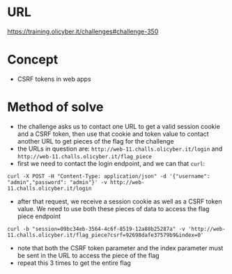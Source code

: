 # URL
https://training.olicyber.it/challenges#challenge-350
# Concept
* CSRF tokens in web apps
# Method of solve
* the challenge asks us to contact one URL to get a valid session cookie and a CSRF token, then use that cookie and token value to contact another URL to get pieces of the flag for the challenge
* the URLs in question are: `http://web-11.challs.olicyber.it/login` and `http://web-11.challs.olicyber.it/flag_piece`
* first we need to contact the login endpoint, and we can that `curl`:
```
curl -X POST -H "Content-Type: application/json" -d '{"username": "admin","password": "admin"}' -v http://web-11.challs.olicyber.it/login
```
* after that request, we receive a session cookie as well as a CSRF token value. We need to use both these pieces of data to access the flag piece endpoint
```
curl -b "session=09bc34eb-3564-4c6f-8519-12a88b25287a" -v 'http://web-11.challs.olicyber.it/flag_piece?csrf=92698dafe37579b9&index=0'
```
* note that both the CSRF token parameter and the index parameter must be sent in the URL to access the piece of the flag
* repeat this 3 times to get the entire flag
